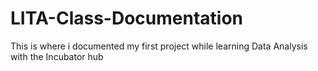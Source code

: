 # LITA-Class-Documentation
This is where i documented my first project while learning Data Analysis with the Incubator hub
